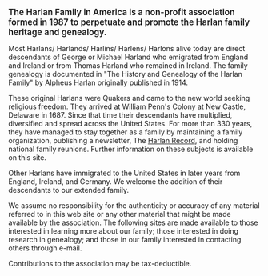 <span style="font-size: 1.2em;font-weight:600">The Harlan Family in America is a non-profit association formed in 1987 to perpetuate and promote the Harlan family heritage and genealogy.</span>

Most Harlans/ Harlands/ Harlins/ Harlens/ Harlons alive today are direct descendants of George or Michael Harland who emigrated from England and Ireland or from Thomas Harland who remained in Ireland. The family genealogy is documented in "The History and Genealogy of the Harlan Family" by Alpheus Harlan originally published in 1914.

These original Harlans were Quakers and came to the new world seeking religious freedom. They arrived at William Penn's Colony at New Castle, Delaware in 1687. Since that time their descendants have multiplied, diversified and spread across the United States. For more than 330 years, they have managed to stay together as a family by maintaining a family organization, publishing a newsletter, The [Harlan Record](/record), and holding national family reunions. Further information on these subjects is available on this site.

Other Harlans have immigrated to the United States in later years from England, Ireland, and Germany. We welcome the addition of their descendants to our extended family.

We assume no responsibility for the authenticity or accuracy of any material referred to in this web site or any other material that might be made available by the association. The following sites are made available to those interested in learning more about our family; those interested in doing research in genealogy; and those in our family interested in contacting others through e-mail.

Contributions to the association may be tax-deductible.